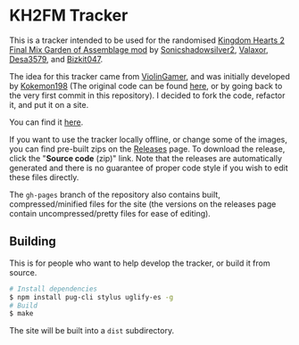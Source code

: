 # KH2FM Tracker

This is a tracker intended to be used for the randomised [Kingdom Hearts 2 Final Mix Garden of Assemblage mod](https://docs.google.com/document/d/1GYjEnrM_TIk7qyO75clPLYD-_nP5wTR7K6SE-Wn-QCg/edit) by [Sonicshadowsilver2](https://twitter.com/Sonicshadowsil2), [Valaxor](https://twitter.com/valaxor), [Desa3579](https://twitter.com/desa3579), and [Bizkit047](https://twitter.com/Bizkit047).

The idea for this tracker came from [ViolinGamer](https://twitter.com/ViolinGamer), and was initially developed by [Kokemon198](https://twitter.com/jorgeoviedo1998) (The original code can be found [here](https://drive.google.com/drive/folders/18iGi4Bq_7q7vbFjopl9BTWD5izxu_bwe), or by going back to the very first commit in this repository). I decided to fork the code, refactor it, and put it on a site.

You can find it [here](https://zaxutic.github.io/kh2fm-rando-tracker/).

If you want to use the tracker locally offline, or change some of the images, you can find pre-built zips on the [Releases](https://github.com/zaxutic/kh2fm-rando-tracker/releases) page. To download the release, click the "**Source code** (zip)" link. Note that the releases are automatically generated and there is no guarantee of proper code style if you wish to edit these files directly.

The `gh-pages` branch of the repository also contains built, compressed/minified files for the site (the versions on the releases page contain uncompressed/pretty files for ease of editing).

## Building

This is for people who want to help develop the tracker, or build it from source.

```sh
# Install dependencies
$ npm install pug-cli stylus uglify-es -g
# Build
$ make
```

The site will be built into a `dist` subdirectory.
